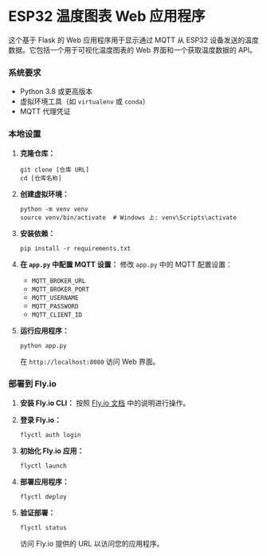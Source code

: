 # ESP32 温度图表 Web 应用程序

这个基于 Flask 的 Web 应用程序用于显示通过 MQTT 从 ESP32 设备发送的温度数据。它包括一个用于可视化温度图表的 Web 界面和一个获取温度数据的 API。

### 系统要求

- Python 3.8 或更高版本
- 虚拟环境工具（如 `virtualenv` 或 `conda`）
- MQTT 代理凭证

### 本地设置

1. **克隆仓库：**

   ```
   git clone [仓库 URL]
   cd [仓库名称]
   ```

2. **创建虚拟环境：**

   ```
   python -m venv venv
   source venv/bin/activate  # Windows 上: venv\Scripts\activate
   ```

3. **安装依赖：**

   ```
   pip install -r requirements.txt
   ```

4. **在 `app.py` 中配置 MQTT 设置：**
   修改 `app.py` 中的 MQTT 配置设置：

    - `MQTT_BROKER_URL`
    - `MQTT_BROKER_PORT`
    - `MQTT_USERNAME`
    - `MQTT_PASSWORD`
    - `MQTT_CLIENT_ID`

5. **运行应用程序：**

   ```
   python app.py
   ```

   在 `http://localhost:8080` 访问 Web 界面。

### 部署到 Fly.io

1. **安装 Fly.io CLI：**
   按照 [Fly.io 文档](https://fly.io/docs/getting-started/installing-flyctl/) 中的说明进行操作。

2. **登录 Fly.io：**

   ```
   flyctl auth login
   ```

3. **初始化 Fly.io 应用：**

   ```
   flyctl launch
   ```

4. **部署应用程序：**

   ```
   flyctl deploy
   ```

5. **验证部署：**

   ```
   flyctl status
   ```

   访问 Fly.io 提供的 URL 以访问您的应用程序。
